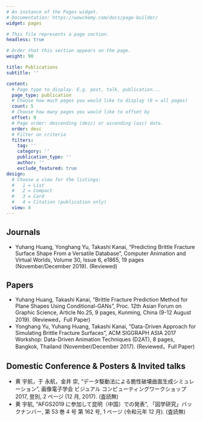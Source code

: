 ```yaml
---
# An instance of the Pages widget.
# Documentation: https://wowchemy.com/docs/page-builder/
widget: pages

# This file represents a page section.
headless: true

# Order that this section appears on the page.
weight: 90

title: Publications
subtitle: ''

content:
  # Page type to display. E.g. post, talk, publication...
  page_type: publication
  # Choose how much pages you would like to display (0 = all pages)
  count: 5
  # Choose how many pages you would like to offset by
  offset: 0
  # Page order: descending (desc) or ascending (asc) date.
  order: desc
  # Filter on criteria
  filters:
    tag: ''
    category: ''
    publication_type: ''
    author: ''
    exclude_featured: true
design:
  # Choose a view for the listings:
  #   1 = List
  #   2 = Compact
  #   3 = Card
  #   4 = Citation (publication only)
  view: 4
---
```


## **Journals**
- Yuhang Huang, Yonghang Yu, Takashi Kanai, “Predicting Brittle Fracture Surface Shape From a Versatile Database”, Computer Animation and Virtual Worlds, Volume 30, Issue 6, e1865, 19 pages (November/December 2019). (Reviewed)
   
## **Papers**
- Yuhang Huang, Takashi Kanai, “Brittle Fracture Prediction Method for Plane Shapes Using Conditional-GANs”, Proc. 12th Asian Forum on Graphic Science, Article No.25, 9 pages, Kunming, China (9-12
   August 2019). (Reviewed，Full Paper)
- Yonghang Yu, Yuhang Huang, Takashi Kanai, “Data-Driven Approach for Simulating Brittle Fracture Surfaces”, ACM SIGGRAPH ASIA 2017 Workshop: Data-Driven Animation Techniques (D2AT), 8 pages,
   Bangkok, Thailand (November/December 2017). (Reviewed，Full Paper)

## **Domestic Conference & Posters & Invited talks**
- 黄 宇航，于 永航，金井 崇, “データ駆動法による脆性破壊曲面生成シミュレーション”, 画像電子学会 ビジュアル
   コンピューティングワークショップ 2017, 登別, 2 ページ (12 月, 2017). (査読無)
- 黄 宇航, “AFGS2019 に参加して昆明（中国）での発表”, 「図学研究」バックナンバー, 第 53 巻 4 号 第 162 号, 1 ページ (令和元年 12 月). (査読無)
